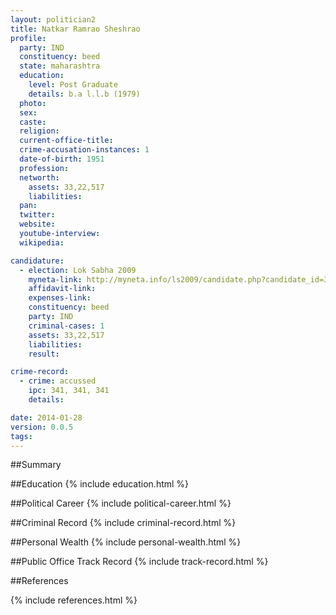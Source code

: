 ```yaml
---
layout: politician2
title: Natkar Ramrao Sheshrao
profile: 
  party: IND
  constituency: beed
  state: maharashtra
  education: 
    level: Post Graduate
    details: b.a l.l.b (1979)
  photo: 
  sex: 
  caste: 
  religion: 
  current-office-title: 
  crime-accusation-instances: 1
  date-of-birth: 1951
  profession: 
  networth: 
    assets: 33,22,517
    liabilities: 
  pan: 
  twitter: 
  website: 
  youtube-interview: 
  wikipedia: 

candidature: 
  - election: Lok Sabha 2009
    myneta-link: http://myneta.info/ls2009/candidate.php?candidate_id=3685
    affidavit-link: 
    expenses-link: 
    constituency: beed 
    party: IND
    criminal-cases: 1
    assets: 33,22,517
    liabilities: 
    result:  

crime-record: 
  - crime: accussed
    ipc: 341, 341, 341
    details:    

date: 2014-01-28
version: 0.0.5
tags: 
---
```

##Summary


##Education
{% include education.html %}


##Political Career
{% include political-career.html %}


##Criminal Record
{% include criminal-record.html %}


##Personal Wealth
{% include personal-wealth.html %}


##Public Office Track Record
{% include track-record.html %}


##References


{% include references.html %}